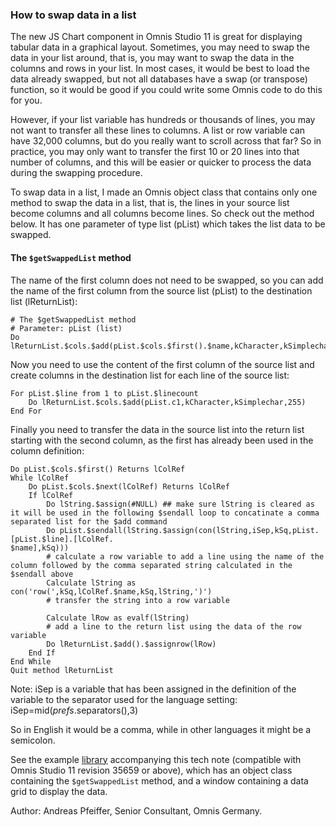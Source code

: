 ### How to swap data in a list

The new JS Chart component in Omnis Studio 11 is great for displaying tabular data in a graphical layout. Sometimes, you may need to swap the data in your list around, that is, you may want to swap the data in the columns and rows in your list. In most cases, it would be best to load the data already swapped, but not all databases have a swap (or transpose) function, so it would be good if you could write some Omnis code to do this for you. 

However, if your list variable has hundreds or thousands of lines, you may not want to transfer all these lines to columns. A list or row variable can have 32,000 columns, but do you really want to scroll across that far? So in practice, you may only want to transfer the first 10 or 20 lines into that number of columns, and this will be easier or quicker to process the data during the swapping procedure. 

To swap data in a list, I made an Omnis object class that contains only one method to swap the data in a list, that is, the lines in your source list become columns and all columns become lines. So check out the method below. It has one parameter of type list (pList) which takes the list data to be swapped. 

#### The `$getSwappedList` method

The name of the first column does not need to be swapped, so you can add the name of the first column from the source list (pList) to the destination list (lReturnList):

```omnis
# The $getSwappedList method
# Parameter: pList (list)
Do lReturnList.$cols.$add(pList.$cols.$first().$name,kCharacter,kSimplechar,255) 
```

Now you need to use the content of the first column of the source list and create columns in the destination list for each line of the source list:

```omnis
For pList.$line from 1 to pList.$linecount
    Do lReturnList.$cols.$add(pList.c1,kCharacter,kSimplechar,255)
End For
```

Finally you need to transfer the data in the source list into the return list starting with the second column, as the first has already been used in the column definition: 

```omnis
Do pList.$cols.$first() Returns lColRef
While lColRef
    Do pList.$cols.$next(lColRef) Returns lColRef
    If lColRef
        Do lString.$assign(#NULL) ## make sure lString is cleared as it will be used in the following $sendall loop to concatinate a comma separated list for the $add command 
        Do pList.$sendall(lString.$assign(con(lString,iSep,kSq,pList.[pList.$line].[lColRef.
$name],kSq)))
        # calculate a row variable to add a line using the name of the column followed by the comma separated string calculated in the $sendall above
        Calculate lString as con('row(',kSq,lColRef.$name,kSq,lString,')') 
        # transfer the string into a row variable
 
        Calculate lRow as evalf(lString)
        # add a line to the return list using the data of the row variable 
        Do lReturnList.$add().$assignrow(lRow)
    End If
End While
Quit method lReturnList
```

Note: iSep is a variable that has been assigned in the definition of the variable to the separator used for the language setting: iSep=mid($prefs.$separators(),3)

So in English it would be a comma, while in other languages it might be a semicolon.

See the example [library](/assets/swaplistdata/swapdata.zip) accompanying this tech note (compatible with Omnis Studio 11 revision 35659 or above), which has an object class containing the `$getSwappedList` method, and a window containing a data grid to display the data.

Author: Andreas Pfeiffer, Senior Consultant, Omnis Germany.
